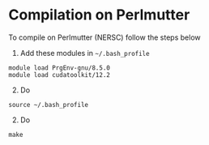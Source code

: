 # Compilation on Perlmutter

To compile on Perlmutter (NERSC) follow the steps below
1. Add these modules in `~/.bash_profile`
```
module load PrgEnv-gnu/8.5.0
module load cudatoolkit/12.2
```
2. Do 
```
source ~/.bash_profile
```

2. Do
```
make
```


